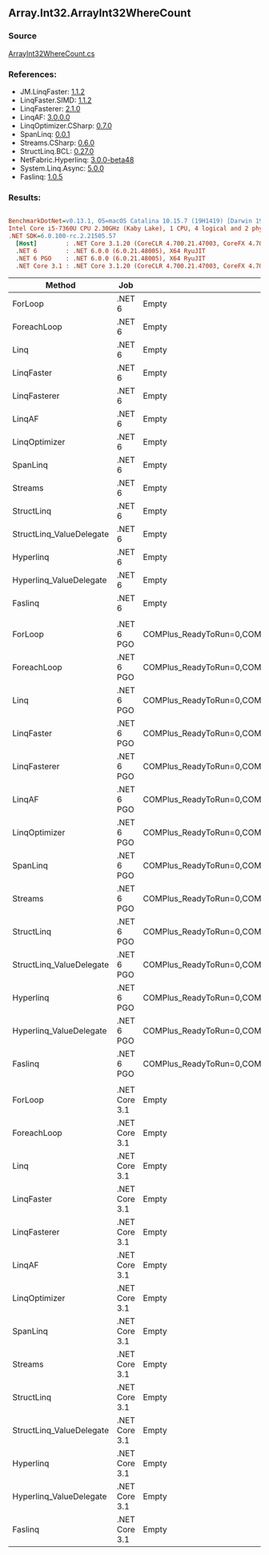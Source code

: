 ﻿## Array.Int32.ArrayInt32WhereCount

### Source
[ArrayInt32WhereCount.cs](../LinqBenchmarks/Array/Int32/ArrayInt32WhereCount.cs)

### References:
- JM.LinqFaster: [1.1.2](https://www.nuget.org/packages/JM.LinqFaster/1.1.2)
- LinqFaster.SIMD: [1.1.2](https://www.nuget.org/packages/LinqFaster.SIMD/1.0.3)
- LinqFasterer: [2.1.0](https://www.nuget.org/packages/LinqFasterer/2.1.0)
- LinqAF: [3.0.0.0](https://www.nuget.org/packages/LinqAF/3.0.0.0)
- LinqOptimizer.CSharp: [0.7.0](https://www.nuget.org/packages/LinqOptimizer.CSharp/0.7.0)
- SpanLinq: [0.0.1](https://www.nuget.org/packages/SpanLinq/0.0.1)
- Streams.CSharp: [0.6.0](https://www.nuget.org/packages/Streams.CSharp/0.6.0)
- StructLinq.BCL: [0.27.0](https://www.nuget.org/packages/StructLinq/0.27.0)
- NetFabric.Hyperlinq: [3.0.0-beta48](https://www.nuget.org/packages/NetFabric.Hyperlinq/3.0.0-beta48)
- System.Linq.Async: [5.0.0](https://www.nuget.org/packages/System.Linq.Async/5.0.0)
- Faslinq: [1.0.5](https://www.nuget.org/packages/Faslinq/1.0.5)

### Results:
``` ini

BenchmarkDotNet=v0.13.1, OS=macOS Catalina 10.15.7 (19H1419) [Darwin 19.6.0]
Intel Core i5-7360U CPU 2.30GHz (Kaby Lake), 1 CPU, 4 logical and 2 physical cores
.NET SDK=6.0.100-rc.2.21505.57
  [Host]        : .NET Core 3.1.20 (CoreCLR 4.700.21.47003, CoreFX 4.700.21.47101), X64 RyuJIT
  .NET 6        : .NET 6.0.0 (6.0.21.48005), X64 RyuJIT
  .NET 6 PGO    : .NET 6.0.0 (6.0.21.48005), X64 RyuJIT
  .NET Core 3.1 : .NET Core 3.1.20 (CoreCLR 4.700.21.47003, CoreFX 4.700.21.47101), X64 RyuJIT


```
|                   Method |           Job |                                                   EnvironmentVariables |       Runtime | Count |      Mean |    Error |   StdDev |         Ratio | RatioSD |  Gen 0 | Allocated |
|------------------------- |-------------- |----------------------------------------------------------------------- |-------------- |------ |----------:|---------:|---------:|--------------:|--------:|-------:|----------:|
|                  ForLoop |        .NET 6 |                                                                  Empty |      .NET 6.0 |   100 |  72.84 ns | 0.532 ns | 0.444 ns |      baseline |         |      - |         - |
|              ForeachLoop |        .NET 6 |                                                                  Empty |      .NET 6.0 |   100 |  73.09 ns | 0.787 ns | 0.737 ns |  1.00x slower |   0.01x |      - |         - |
|                     Linq |        .NET 6 |                                                                  Empty |      .NET 6.0 |   100 | 812.64 ns | 5.077 ns | 4.500 ns | 11.15x slower |   0.09x | 0.0153 |      32 B |
|               LinqFaster |        .NET 6 |                                                                  Empty |      .NET 6.0 |   100 | 262.38 ns | 0.787 ns | 0.657 ns |  3.60x slower |   0.02x |      - |         - |
|             LinqFasterer |        .NET 6 |                                                                  Empty |      .NET 6.0 |   100 | 220.95 ns | 0.444 ns | 0.393 ns |  3.03x slower |   0.02x |      - |         - |
|                   LinqAF |        .NET 6 |                                                                  Empty |      .NET 6.0 |   100 | 239.81 ns | 2.305 ns | 1.925 ns |  3.29x slower |   0.03x |      - |         - |
|            LinqOptimizer |        .NET 6 |                                                                  Empty |      .NET 6.0 |   100 | 621.81 ns | 3.119 ns | 2.918 ns |  8.54x slower |   0.07x | 0.0114 |      24 B |
|                 SpanLinq |        .NET 6 |                                                                  Empty |      .NET 6.0 |   100 | 293.19 ns | 0.893 ns | 0.835 ns |  4.03x slower |   0.02x |      - |         - |
|                  Streams |        .NET 6 |                                                                  Empty |      .NET 6.0 |   100 | 498.17 ns | 2.111 ns | 1.763 ns |  6.84x slower |   0.04x | 0.1717 |     360 B |
|               StructLinq |        .NET 6 |                                                                  Empty |      .NET 6.0 |   100 | 271.65 ns | 1.293 ns | 1.010 ns |  3.73x slower |   0.03x | 0.0305 |      64 B |
| StructLinq_ValueDelegate |        .NET 6 |                                                                  Empty |      .NET 6.0 |   100 |  92.56 ns | 0.270 ns | 0.239 ns |  1.27x slower |   0.01x |      - |         - |
|                Hyperlinq |        .NET 6 |                                                                  Empty |      .NET 6.0 |   100 | 190.76 ns | 0.957 ns | 0.799 ns |  2.62x slower |   0.02x |      - |         - |
|  Hyperlinq_ValueDelegate |        .NET 6 |                                                                  Empty |      .NET 6.0 |   100 |  85.80 ns | 0.307 ns | 0.256 ns |  1.18x slower |   0.01x |      - |         - |
|                  Faslinq |        .NET 6 |                                                                  Empty |      .NET 6.0 |   100 | 428.07 ns | 3.403 ns | 3.183 ns |  5.87x slower |   0.05x | 0.2027 |     424 B |
|                          |               |                                                                        |               |       |           |          |          |               |         |        |           |
|                  ForLoop |    .NET 6 PGO | COMPlus_ReadyToRun=0,COMPlus_TC_QuickJitForLoops=1,COMPlus_TieredPGO=1 |      .NET 6.0 |   100 |  73.28 ns | 0.858 ns | 0.802 ns |      baseline |         |      - |         - |
|              ForeachLoop |    .NET 6 PGO | COMPlus_ReadyToRun=0,COMPlus_TC_QuickJitForLoops=1,COMPlus_TieredPGO=1 |      .NET 6.0 |   100 |  72.81 ns | 0.640 ns | 0.568 ns |  1.01x faster |   0.01x |      - |         - |
|                     Linq |    .NET 6 PGO | COMPlus_ReadyToRun=0,COMPlus_TC_QuickJitForLoops=1,COMPlus_TieredPGO=1 |      .NET 6.0 |   100 | 327.81 ns | 1.524 ns | 1.351 ns |  4.48x slower |   0.05x | 0.0153 |      32 B |
|               LinqFaster |    .NET 6 PGO | COMPlus_ReadyToRun=0,COMPlus_TC_QuickJitForLoops=1,COMPlus_TieredPGO=1 |      .NET 6.0 |   100 | 253.35 ns | 1.670 ns | 1.481 ns |  3.46x slower |   0.04x |      - |         - |
|             LinqFasterer |    .NET 6 PGO | COMPlus_ReadyToRun=0,COMPlus_TC_QuickJitForLoops=1,COMPlus_TieredPGO=1 |      .NET 6.0 |   100 | 251.59 ns | 1.333 ns | 1.182 ns |  3.43x slower |   0.04x |      - |         - |
|                   LinqAF |    .NET 6 PGO | COMPlus_ReadyToRun=0,COMPlus_TC_QuickJitForLoops=1,COMPlus_TieredPGO=1 |      .NET 6.0 |   100 | 218.57 ns | 0.816 ns | 0.763 ns |  2.98x slower |   0.03x |      - |         - |
|            LinqOptimizer |    .NET 6 PGO | COMPlus_ReadyToRun=0,COMPlus_TC_QuickJitForLoops=1,COMPlus_TieredPGO=1 |      .NET 6.0 |   100 | 591.44 ns | 3.256 ns | 3.045 ns |  8.07x slower |   0.10x | 0.0114 |      24 B |
|                 SpanLinq |    .NET 6 PGO | COMPlus_ReadyToRun=0,COMPlus_TC_QuickJitForLoops=1,COMPlus_TieredPGO=1 |      .NET 6.0 |   100 | 269.44 ns | 0.480 ns | 0.375 ns |  3.67x slower |   0.04x |      - |         - |
|                  Streams |    .NET 6 PGO | COMPlus_ReadyToRun=0,COMPlus_TC_QuickJitForLoops=1,COMPlus_TieredPGO=1 |      .NET 6.0 |   100 | 584.90 ns | 5.689 ns | 4.751 ns |  7.97x slower |   0.10x | 0.1717 |     360 B |
|               StructLinq |    .NET 6 PGO | COMPlus_ReadyToRun=0,COMPlus_TC_QuickJitForLoops=1,COMPlus_TieredPGO=1 |      .NET 6.0 |   100 | 285.14 ns | 1.737 ns | 1.540 ns |  3.89x slower |   0.04x | 0.0305 |      64 B |
| StructLinq_ValueDelegate |    .NET 6 PGO | COMPlus_ReadyToRun=0,COMPlus_TC_QuickJitForLoops=1,COMPlus_TieredPGO=1 |      .NET 6.0 |   100 |  92.65 ns | 0.536 ns | 0.475 ns |  1.26x slower |   0.01x |      - |         - |
|                Hyperlinq |    .NET 6 PGO | COMPlus_ReadyToRun=0,COMPlus_TC_QuickJitForLoops=1,COMPlus_TieredPGO=1 |      .NET 6.0 |   100 | 212.82 ns | 1.409 ns | 1.249 ns |  2.91x slower |   0.04x |      - |         - |
|  Hyperlinq_ValueDelegate |    .NET 6 PGO | COMPlus_ReadyToRun=0,COMPlus_TC_QuickJitForLoops=1,COMPlus_TieredPGO=1 |      .NET 6.0 |   100 |  90.72 ns | 0.597 ns | 0.559 ns |  1.24x slower |   0.01x |      - |         - |
|                  Faslinq |    .NET 6 PGO | COMPlus_ReadyToRun=0,COMPlus_TC_QuickJitForLoops=1,COMPlus_TieredPGO=1 |      .NET 6.0 |   100 | 341.53 ns | 3.223 ns | 2.857 ns |  4.66x slower |   0.07x | 0.2027 |     424 B |
|                          |               |                                                                        |               |       |           |          |          |               |         |        |           |
|                  ForLoop | .NET Core 3.1 |                                                                  Empty | .NET Core 3.1 |   100 |  71.79 ns | 0.384 ns | 0.320 ns |      baseline |         |      - |         - |
|              ForeachLoop | .NET Core 3.1 |                                                                  Empty | .NET Core 3.1 |   100 |  71.72 ns | 0.285 ns | 0.267 ns |  1.00x faster |   0.01x |      - |         - |
|                     Linq | .NET Core 3.1 |                                                                  Empty | .NET Core 3.1 |   100 | 742.87 ns | 4.011 ns | 3.556 ns | 10.35x slower |   0.08x | 0.0153 |      32 B |
|               LinqFaster | .NET Core 3.1 |                                                                  Empty | .NET Core 3.1 |   100 | 250.97 ns | 0.898 ns | 0.840 ns |  3.50x slower |   0.02x |      - |         - |
|             LinqFasterer | .NET Core 3.1 |                                                                  Empty | .NET Core 3.1 |   100 | 232.25 ns | 0.256 ns | 0.213 ns |  3.23x slower |   0.01x |      - |         - |
|                   LinqAF | .NET Core 3.1 |                                                                  Empty | .NET Core 3.1 |   100 | 236.41 ns | 0.982 ns | 0.870 ns |  3.29x slower |   0.02x |      - |         - |
|            LinqOptimizer | .NET Core 3.1 |                                                                  Empty | .NET Core 3.1 |   100 | 726.04 ns | 3.606 ns | 3.197 ns | 10.12x slower |   0.08x | 0.0267 |      56 B |
|                 SpanLinq | .NET Core 3.1 |                                                                  Empty | .NET Core 3.1 |   100 | 469.79 ns | 2.075 ns | 1.839 ns |  6.55x slower |   0.04x |      - |         - |
|                  Streams | .NET Core 3.1 |                                                                  Empty | .NET Core 3.1 |   100 | 528.74 ns | 3.270 ns | 3.058 ns |  7.37x slower |   0.06x | 0.1717 |     360 B |
|               StructLinq | .NET Core 3.1 |                                                                  Empty | .NET Core 3.1 |   100 | 437.54 ns | 1.622 ns | 1.517 ns |  6.09x slower |   0.03x | 0.0305 |      64 B |
| StructLinq_ValueDelegate | .NET Core 3.1 |                                                                  Empty | .NET Core 3.1 |   100 | 145.51 ns | 0.428 ns | 0.380 ns |  2.03x slower |   0.01x |      - |         - |
|                Hyperlinq | .NET Core 3.1 |                                                                  Empty | .NET Core 3.1 |   100 | 275.56 ns | 1.834 ns | 1.716 ns |  3.84x slower |   0.03x |      - |         - |
|  Hyperlinq_ValueDelegate | .NET Core 3.1 |                                                                  Empty | .NET Core 3.1 |   100 |  98.31 ns | 0.332 ns | 0.311 ns |  1.37x slower |   0.01x |      - |         - |
|                  Faslinq | .NET Core 3.1 |                                                                  Empty | .NET Core 3.1 |   100 | 373.62 ns | 2.177 ns | 2.036 ns |  5.20x slower |   0.04x | 0.2027 |     424 B |
